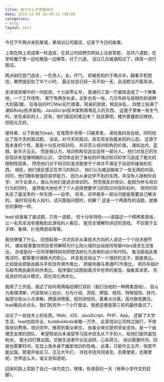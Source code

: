 ```yaml
---
title: 我为什么不提倡培训
date: 2014-12-08 16:48:21 +08:00
categories:
- blog
layout: post
---
```


今日下午两点来到某城，某培训公司面试，记录下今日的故事。

上周在网上完成第一轮选拔，在其公司招聘页网站上注册答题，
总共八道题，在学校餐厅里一边吃晚饭一边解答，对了六道。
没过几日被通知过了，择周一进行面试。

两点如约登门造访，一负责人，女，开门。
却被告知约于两点半，翻看手机短信，果然提前到了半个小时。
最近状态已经一天不如一天，此话题当开篇另讲。

走进居民楼中的一间民居，十七层零幺号，
普通的三室一厅被改造成了一个聚集地，一个工作场所。
客厅有两张长桌，主卧也有一张，几位年龄与我相仿抑或稍大的猿/媛，
在各自的PC/Mac前忙碌着。简装的民居，稍显杂乱，
四壁上贴满了诸如Ruby技术架构、JavaScript技术架构等等乱入的东西。
这屋子里唯一有生气的，坐在桌前的人，还有，他们面前的笔记本？
姑且算吧。楼外雾霾依旧缭绕，但阳光正好。

接待者，以下称她为lead，在笔筒中寻得一只碳素笔，
递给我四张白纸，同时给出了我今天的面试题。
话说，对今天的面试，其实完全抱着未知的心态。
这源于我本身的个性，我是十分反对培训的。
并非否认培训机构的价值，
诸如达内、蓝翔、新东方云云。
而是我认为，培训机构仅适合这样一部分人，
他们对自己的生存现状有足够明确的认识，
深切体会到了身处的环境对知识的学习造成了极大的限制性因素，
然而他们对于知识的渴求致使于个体并不满足于目前所接收的东西，
相反，他们很反感正在学习的知识，
他们认为被迫接收了一些无用的内容。
同时，他们拥有极强的自学能力，
因为从身边学不到的东西，并没有人限制你自学。
对于此类人，我认为他们是适合培训的。
然而我反对培训，是因为参与培训行为的同时，
虽然极大地给予了个人选择想要学习的知识内容的权利，
但同时却失去了最宝贵的一样东西——自学。
将来，迟早极多一部分问题是需要自己解决的，
届时将没有人指引。试问面临问题时，何解？
这是一个两面性的话题，就像任何事物一样。

lead 给我看了面试题，只有一道题，
但十分有特色——请描述一个棋牌类游戏，
让一名完全没有接触到此游戏的人看后，
能完全理解你讲述的游戏。
不仅限于五子棋、象棋、扑克牌游戏等等。

我仿佛懂了什么，
回想起我一次次向非从事技术方向的人讲述一个个技术细节时，
诸如我需要向项目老师解释为什么防火墙的出站规则导致https请求无法发出，
亦或是向一位同学解释如何把想法转化为具体的设计和代码，
每当面临此类情况时，都需要付诸极大的耐心。
并且我总结出了一个很好的法子，就是类比。
比如我会把路由器与手机信号塔作类比，
把服务器与普通PC作类比，
把内存指针与超市商品条形码作类比。
程序猿们试图剥离浮华世界的表现，抽象其本质，
形成良好的设计模式，简化简化再优化。

我用了三页纸，描述了如何用两幅纸牌打双扣（我们当地的一种牌类游戏）。
自认为条理清晰，内容按块儿划分，分为介绍、流程、牌面、规则、特殊规则、技巧，
每部分佐以小点讲解。牌面讲牌面，规则讲规则，着重点分离，高内聚低耦合。
lead看后点点头，我们到另外一个小厅面谈，我想这便是第三轮的最终面试了。

谈论了一些技术上的东西，Web、iOS、JavaScript、PHP、App。
还聊了大学生活，lead也刚毕业，bulabulabula省略一万字。
此家培训公司特立独行，不收取培训费用，培训完毕，推荐到事业单位，
由事业单位提供资金支持。是一个由理念支撑的团队，
希望帮助众多渴望学习技术但无从下手的人，给他们提供面包和水。
我大四打算出国，交换生或者毕业后读研，心系荷兰。
培训需要时间，回报也需要时间，在加上我本身不偏爱培训的性格。
此事，只能作五五开，倘若不能出国，那便开始实习，见见大牛们，
寻找寻找共同语言。去哪里呢，去哪里呢，世界这么大，谁又会知道呢。

回来的路上奖励了自己一块巧克力，嘿嘿，有收获的一天（有种小学作文的赶脚）。
